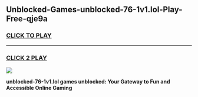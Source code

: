 
## Unblocked-Games-unblocked-76-1v1.lol-Play-Free-qje9a
<h3>
<a href="https://premium76.site?title=unblocked-76-1v1.lol&ref=23A">CLICK TO PLAY</a></h3>
<hr>

<h3>
<a href="https://premium76.site?title=unblocked-76-1v1.lol&ref=23A">CLICK 2 PLAY</a>
  
</h3>

<a href="https://premium76.site?title=unblocked-76-1v1.lol&ref=23A"><img src="https://clearcache.store/games.png"></a>


**unblocked-76-1v1.lol games unblocked: Your Gateway to Fun and Accessible Online Gaming**
